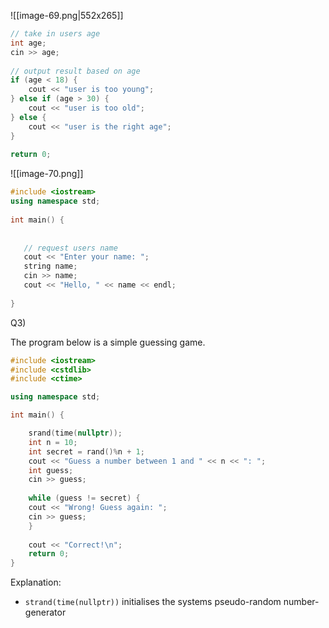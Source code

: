 ![[image-69.png|552x265]]

```c++
// take in users age  
int age;  
cin >> age;  
  
// output result based on age  
if (age < 18) {  
    cout << "user is too young";  
} else if (age > 30) {  
    cout << "user is too old";  
} else {  
    cout << "user is the right age";  
}  
  
return 0;

```


![[image-70.png]]

```c++
#include <iostream>  
using namespace std;  
  
int main() {  
  
  
   // request users name  
   cout << "Enter your name: ";  
   string name;  
   cin >> name;  
   cout << "Hello, " << name << endl;  
  
}
```

Q3)

The program below is a simple guessing game. 

```c++
#include <iostream>
#include <cstdlib>
#include <ctime>

using namespace std;

int main() {

	srand(time(nullptr));
	int n = 10;
	int secret = rand()%n + 1;
	cout << "Guess a number between 1 and " << n << ": ";
	int guess;
	cin >> guess;
	
	while (guess != secret) {
	cout << "Wrong! Guess again: ";
	cin >> guess;
	}
	
	cout << "Correct!\n";
	return 0;
}
```

Explanation:
- `strand(time(nullptr))` initialises the systems pseudo-random number-generator